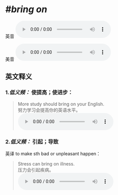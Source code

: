 # ***\#bring on*** 
英音
<audio src="./media/bring on1.aac" controls="controls"></audio>

美音
<audio src="./media/bring on2.aac" controls="controls"></audio>



  

英文释义
---
### 1.*低义频：* **使提高；使进步：**  

 > More study should bring on your English.   
 > 努力学习会提高你的英语水平。    
<audio src="./media/22-bring.aac" controls="controls"></audio>

### 2.*低义频：* **引起；导致**  
英译 to make sth bad or unpleasant happen：

 > Stress can bring on illness.   
 > 压力会引起疾病。    
<audio src="./media/23-bring.aac" controls="controls"></audio>


